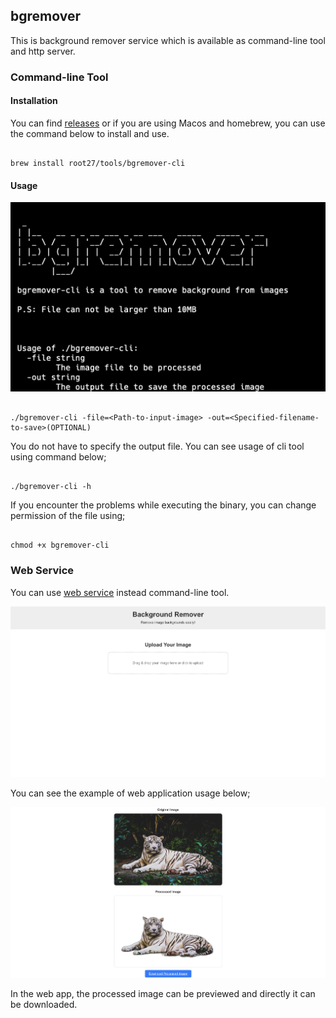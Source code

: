 ## bgremover

This is background remover service which is available as command-line tool and http server.

### Command-line Tool


#### Installation

You can find [releases](https://github.com/root27/bgremover/releases) or if you are using Macos and homebrew, you can use the command below to install and use.

```code

brew install root27/tools/bgremover-cli

```

#### Usage

![Cli-Image](.github/assets/cli-image.png)


```code

./bgremover-cli -file=<Path-to-input-image> -out=<Specified-filename-to-save>(OPTIONAL)

```

You do not have to specify the output file. You can see usage of cli tool using command below;

```code

./bgremover-cli -h

```

If you encounter the problems while executing the binary, you can change permission of the file using;

```code

chmod +x bgremover-cli

```

### Web Service

You can use [web service](https://bgremover.root27.dev) instead command-line tool.

![HomePage](.github/assets/homepage.png)

You can see the example of web application usage below;

![Usage](.github/assets/example.png)

In the web app, the processed image can be previewed and directly it can be downloaded.








